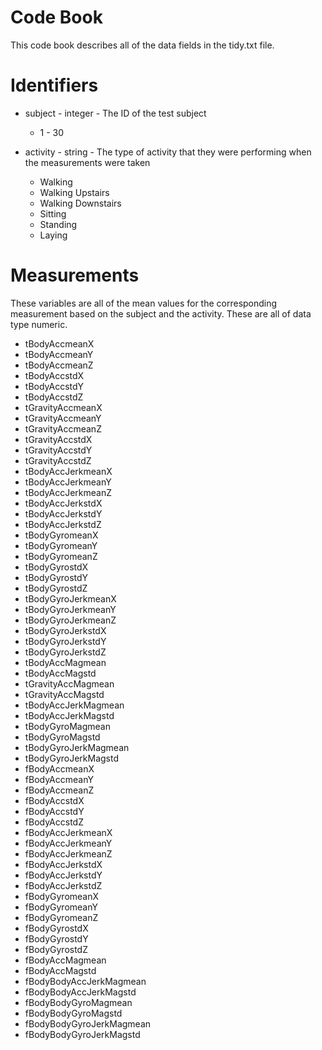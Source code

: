 **<h1>Code Book</h1>**
This code book describes all of the data fields in the tidy.txt file.


**<h1>Identifiers</h1>**


- subject - integer - The ID of the test subject

  - 1 - 30


- activity - string - The type of activity that they were performing when the measurements were taken

  - Walking
  - Walking Upstairs
  - Walking Downstairs
  - Sitting
  - Standing
  - Laying




**<h1>Measurements</h1>**
These variables are all of the mean values for the corresponding measurement based on the subject and the activity.  These are all of data type numeric.

- tBodyAccmeanX
- tBodyAccmeanY
- tBodyAccmeanZ
- tBodyAccstdX
- tBodyAccstdY
- tBodyAccstdZ
- tGravityAccmeanX
- tGravityAccmeanY
- tGravityAccmeanZ
- tGravityAccstdX
- tGravityAccstdY
- tGravityAccstdZ
- tBodyAccJerkmeanX
- tBodyAccJerkmeanY
- tBodyAccJerkmeanZ
- tBodyAccJerkstdX
- tBodyAccJerkstdY
- tBodyAccJerkstdZ
- tBodyGyromeanX
- tBodyGyromeanY
- tBodyGyromeanZ
- tBodyGyrostdX
- tBodyGyrostdY
- tBodyGyrostdZ
- tBodyGyroJerkmeanX
- tBodyGyroJerkmeanY
- tBodyGyroJerkmeanZ
- tBodyGyroJerkstdX
- tBodyGyroJerkstdY
- tBodyGyroJerkstdZ
- tBodyAccMagmean
- tBodyAccMagstd
- tGravityAccMagmean
- tGravityAccMagstd
- tBodyAccJerkMagmean
- tBodyAccJerkMagstd
- tBodyGyroMagmean
- tBodyGyroMagstd
- tBodyGyroJerkMagmean
- tBodyGyroJerkMagstd
- fBodyAccmeanX
- fBodyAccmeanY
- fBodyAccmeanZ
- fBodyAccstdX
- fBodyAccstdY
- fBodyAccstdZ
- fBodyAccJerkmeanX
- fBodyAccJerkmeanY
- fBodyAccJerkmeanZ
- fBodyAccJerkstdX
- fBodyAccJerkstdY
- fBodyAccJerkstdZ
- fBodyGyromeanX
- fBodyGyromeanY
- fBodyGyromeanZ
- fBodyGyrostdX
- fBodyGyrostdY
- fBodyGyrostdZ
- fBodyAccMagmean
- fBodyAccMagstd
- fBodyBodyAccJerkMagmean
- fBodyBodyAccJerkMagstd
- fBodyBodyGyroMagmean
- fBodyBodyGyroMagstd
- fBodyBodyGyroJerkMagmean
- fBodyBodyGyroJerkMagstd
